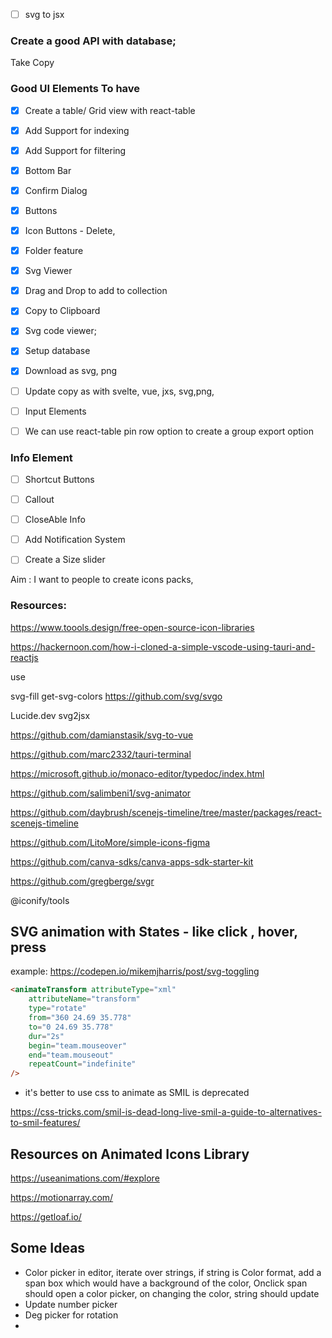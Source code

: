 
- [ ] svg to jsx

### Create a good API with database;

Take Copy 

### Good UI Elements To have
- [X] Create a table/ Grid view with react-table 
- [X] Add Support for indexing
- [X] Add Support for filtering
- [X] Bottom Bar
- [X] Confirm Dialog
- [X] Buttons 
- [X] Icon Buttons - Delete, 
- [X] Folder feature
- [X] Svg Viewer
- [X] Drag and Drop to add to collection
- [X] Copy to Clipboard 
- [X] Svg code viewer;
- [X] Setup database
- [X] Download as svg, png



- [ ] Update copy as with svelte, vue, jxs, svg,png,
- [ ] Input Elements
- [ ] We can use react-table pin row option to create a group export option

### Info Element
- [ ] Shortcut Buttons
- [ ] Callout
- [ ] CloseAble Info
- [ ] Add Notification System
- [ ] Create a Size slider


Aim : 
I want to people to create icons packs, 


### Resources: 

https://www.toools.design/free-open-source-icon-libraries

https://hackernoon.com/how-i-cloned-a-simple-vscode-using-tauri-and-reactjs

use 

svg-fill
get-svg-colors
https://github.com/svg/svgo

Lucide.dev
svg2jsx

https://github.com/damianstasik/svg-to-vue

https://github.com/marc2332/tauri-terminal

https://microsoft.github.io/monaco-editor/typedoc/index.html

https://github.com/salimbeni1/svg-animator

https://github.com/daybrush/scenejs-timeline/tree/master/packages/react-scenejs-timeline


https://github.com/LitoMore/simple-icons-figma

https://github.com/canva-sdks/canva-apps-sdk-starter-kit

https://github.com/gregberge/svgr

@iconify/tools

## SVG animation with States - like click , hover, press

example: https://codepen.io/mikemjharris/post/svg-toggling


```html
<animateTransform attributeType="xml"
    attributeName="transform"
    type="rotate"
    from="360 24.69 35.778"
    to="0 24.69 35.778"
    dur="2s"
    begin="team.mouseover" 
    end="team.mouseout"
    repeatCount="indefinite"
/>
```

- it's better to use css to animate as SMIL is deprecated 

https://css-tricks.com/smil-is-dead-long-live-smil-a-guide-to-alternatives-to-smil-features/



## Resources on Animated Icons Library

https://useanimations.com/#explore

https://motionarray.com/

https://getloaf.io/


## Some Ideas

- Color picker in editor, iterate over strings, if string is Color format, add a span box which would have a background of the  color, Onclick span should open a color picker, on changing the color, string should update
- Update number picker
- Deg picker for rotation
- 